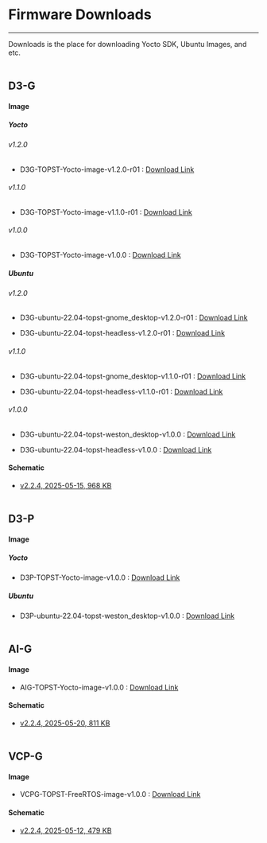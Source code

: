 # Firmware Downloads
---
Downloads is the place for downloading Yocto SDK, Ubuntu Images, and etc.
<br/><br/>

## D3-G

#### Image
##### Yocto
###### v1.2.0
- D3G-TOPST-Yocto-image-v1.2.0-r01 : [Download Link](https://topst-downloads.s3.ap-northeast-2.amazonaws.com/Yocto/v1.2.0/d3g-yp4-v1.2.0-r01.zip)
###### v1.1.0
- D3G-TOPST-Yocto-image-v1.1.0-r01 : [Download Link](https://topst-downloads.s3.ap-northeast-2.amazonaws.com/Yocto/v1.1.0/d3g-yp4-v1.1.0-r01.zip)
###### v1.0.0
- D3G-TOPST-Yocto-image-v1.0.0 : [Download Link](https://topst-downloads.s3.ap-northeast-2.amazonaws.com/Yocto/D3G-TOPST-Yocto-image-v1.0.0.zip)

##### Ubuntu
###### v1.2.0
- D3G-ubuntu-22.04-topst-gnome_desktop-v1.2.0-r01 : [Download Link](https://topst-downloads.s3.ap-northeast-2.amazonaws.com/Ubuntu/22.04/v1.2.0/d3g-ubuntu-22.04-gnome-v1.2.0-r01.zip)  

- D3G-ubuntu-22.04-topst-headless-v1.2.0-r01 : [Download Link](https://topst-downloads.s3.ap-northeast-2.amazonaws.com/Ubuntu/22.04/v1.2.0/d3g-ubuntu-headless-v1.2.0-r01.zip)
###### v1.1.0
- D3G-ubuntu-22.04-topst-gnome_desktop-v1.1.0-r01 : [Download Link](https://topst-downloads.s3.ap-northeast-2.amazonaws.com/Ubuntu/22.04/v1.1.0/d3g-ubuntu-22.04-gnome_desktop-v1.1.0-r01.zip)

- D3G-ubuntu-22.04-topst-headless-v1.1.0-r01 : [Download Link](https://topst-downloads.s3.ap-northeast-2.amazonaws.com/Ubuntu/22.04/v1.1.0/d3g-ubuntu-22.04-headless-v1.1.0-r01.zip)
###### v1.0.0
- D3G-ubuntu-22.04-topst-weston_desktop-v1.0.0 : [Download Link](https://topst-downloads.s3.ap-northeast-2.amazonaws.com/Ubuntu/22.04/ubuntu-22.04-topst-weston_desktop-v1.0.0.zip)

- D3G-ubuntu-22.04-topst-headless-v1.0.0 : [Download Link](https://topst-downloads.s3.ap-northeast-2.amazonaws.com/Ubuntu/22.04/ubuntu-22.04-topst-headless-v1.0.0.zip)

#### Schematic
- [v2.2.4, 2025-05-15, 968 KB](https://drive.google.com/file/d/1l9x0NgVwzv3BHJeC89vAJ408oyVOUxcN/view?usp=drive_link)
<br/><br/>

## D3-P

#### Image 
##### Yocto
- D3P-TOPST-Yocto-image-v1.0.0 : [Download Link](https://topst-downloads.s3.ap-northeast-2.amazonaws.com/Yocto/D3P-TOPST-Yocto-image-v1.0.0.zip)

##### Ubuntu
- D3P-ubuntu-22.04-topst-weston_desktop-v1.0.0 : [Download Link](https://topst-downloads.s3.ap-northeast-2.amazonaws.com/Ubuntu/22.04/topst.d3.pre.20240425001.zip)
<br/><br/>

## AI-G

#### Image
- AIG-TOPST-Yocto-image-v1.0.0 : [Download Link](https://topst-downloads.s3.ap-northeast-2.amazonaws.com/Yocto/AIG-TOPST-Yocto-image-v1.0.0.zip)
#### Schematic
- [v2.2.4, 2025-05-20, 811 KB](https://drive.google.com/file/d/13xBPH0fMfpG7h9z0GIvlOoeMTBa_c_Fx/view?usp=drive_link)
<br/><br/>


## VCP-G

#### Image
- VCPG-TOPST-FreeRTOS-image-v1.0.0 : [Download Link](https://topst-downloads.s3.ap-northeast-2.amazonaws.com/RTOS/VCPG-TOPST-FreeRTOS-image-v1.0.0.zip)
#### Schematic
- [v2.2.4, 2025-05-12, 479 KB](https://drive.google.com/file/d/1XWfCEQZRnzRFQ3fhbGwtYpQWOb17TOus/view?usp=drive_link)
